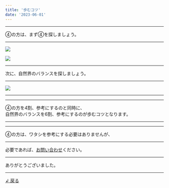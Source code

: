 ```yaml
---
title: '歩むコツ'
date: '2023-06-01'
---
```

***
④の方は、まず④を探しましょう。
***
![](/images/00.jpg)

![](/images/00_.jpg)
***
次に、自然界のバランスを探しましょう。
***
![](/images/00__.jpg)
***
***
④の方を4割、参考にするのと同時に、    
自然界のバランスを6割、参考にするのが歩むコツとなります。
***
***
④の方は、ワタシを参考にする必要はありませんが、
***
必要であれば、[お問い合わせ](https://thebase.in/inquiry/01234567890)ください。
***
ありがとうございました。
***
[ ↲ 戻る ](/posts/0)

